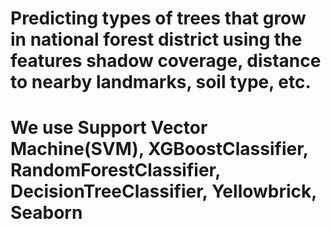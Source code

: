 # Predicting types of trees that grow in national forest district using the features shadow coverage, distance to nearby landmarks, soil type, etc.
# We use Support Vector Machine(SVM), XGBoostClassifier, RandomForestClassifier, DecisionTreeClassifier, Yellowbrick, Seaborn
